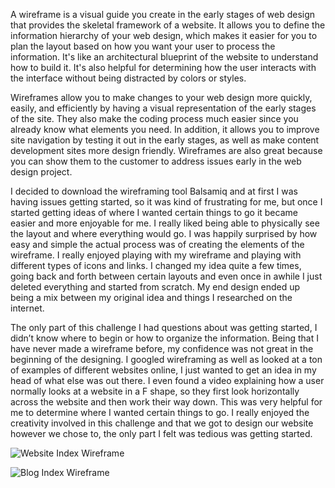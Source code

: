 A wireframe is a visual guide you create in the 
early stages of web design that provides the 
skeletal framework of a website. It allows you to
define the information hierarchy of your web
design, which makes it easier for you to plan the
layout based on how you want your user to process
the information. It's like an architectural
blueprint of the website to understand how to build
it. It's also helpful for determining how the user
interacts with the interface without being
distracted by colors or styles.

Wireframes allow you to make changes to your web
design more quickly, easily, and efficiently by
having a visual representation of the early stages 
of the site. They also make the coding process much 
easier since you already know what elements you 
need. In addition, it allows you to improve site 
navigation by testing it out in the early stages, 
as well as make content development sites more 
design friendly. Wireframes are also great because 
you can show them to the customer to address issues 
early in the web design project.

I decided to download the wireframing tool Balsamiq 
and at first I was having issues getting started, 
so it was kind of frustrating for me, but once I 
started getting ideas of where I wanted certain 
things to go it became easier and more enjoyable 
for me. I really liked being able to physically see 
the layout and where everything would go. I was 
happily surprised by how easy and simple the actual 
process was of creating the elements of the 
wireframe. I really enjoyed playing with my 
wireframe and playing with different types of icons 
and links. I changed my idea quite a few times, 
going back and forth between certain layouts and 
even once in awhile I just deleted everything and 
started from scratch. My end design ended up being 
a mix between my original idea and things I 
researched on the internet. 

The only part of this challenge I had questions 
about was getting started, I didn’t know where to 
begin or how to organize the information. Being 
that I have never made a wireframe before, my 
confidence was not great in the beginning of the 
designing. I googled wireframing as well as looked 
at a ton of examples of different websites online, 
I just wanted to get an idea in my head of what 
else was out there. I even found a video explaining 
how a user normally looks at a website in a F 
shape, so they first look horizontally across the 
website and then work their way down. This was very 
helpful for me to determine where I wanted certain 
things to go. I really enjoyed the creativity 
involved in this challenge and that we got to 
design our website however we chose to, the only 
part I felt was tedious was getting started.


![Website Index Wireframe](https://github.com/lmarkzon/lmarkzon.github.io/Wireframe-Index.png)

![Blog Index Wireframe](https://github.com/lmarkzon/lmarkzon.github.io/wireframe-blog-index.png)

